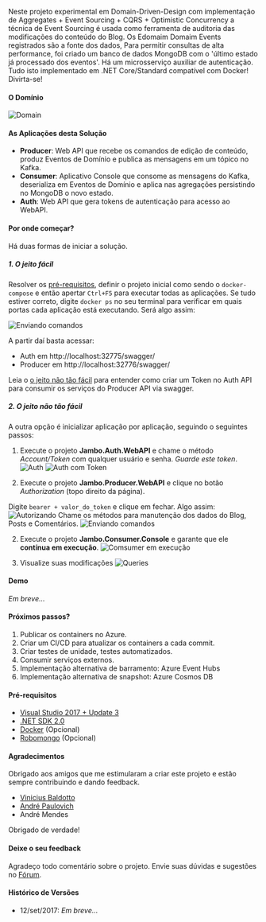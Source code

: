 Neste projeto experimental em Domain-Driven-Design com implementação de Aggregates + Event Sourcing + CQRS + Optimistic Concurrency a técnica de Event Sourcing é usada como ferramenta de auditoria das modificações do conteúdo do Blog. Os Edomaim Domaim Events registrados são a fonte dos dados, Para permitir consultas de alta performance, foi criado um banco de dados MongoDB com o 'último estado já processado dos eventos'. Há um microsserviço auxiliar de autenticação. Tudo isto implementado em .NET Core/Standard compatível com Docker! Divirta-se!

#### O Domínio
![Domain](https://github.com/ivanpaulovich/jambo/blob/master/images/Domain.png)

#### As Aplicações desta Solução
* **Producer**: Web API que recebe os comandos de edição de conteúdo, produz Eventos de Domínio e publica as mensagens em um tópico no Kafka.
* **Consumer**: Aplicativo Console que consome as mensagens do Kafka, deserializa em Eventos de Domínio e aplica nas agregações persistindo no MongoDB o novo estado.  
* **Auth**: Web API que gera tokens de autenticação para acesso ao WebAPI.

#### Por onde começar?
Há duas formas de iniciar a solução. 

##### 1. O jeito fácil

Resolver os [pré-requisitos](https://github.com/ivanpaulovich/jambo/#prerequisitos), definir o projeto inicial como sendo o `docker-compose` e então apertar `Ctrl+F5` para executar todas as aplicações. Se tudo estiver correto, digite `docker ps` no seu terminal para verificar em quais portas cada aplicação está executando. Será algo assim:

![Enviando comandos](https://github.com/ivanpaulovich/jambo/blob/master/images/Docker-PS.PNG)

A partir daí basta acessar:
* Auth em http://localhost:32775/swagger/
* Producer em http://localhost:32776/swagger/

Leia o [o jeito não tão fácil](https://github.com/ivanpaulovich/jambo/#2-o-jeito-não-tão-fácil) para entender como criar um Token no Auth API para consumir os serviços do Producer API via swagger.

##### 2. O jeito não tão fácil

A outra opção é inicializar aplicação por aplicação, seguindo o seguintes passos:

1. Execute o projeto **Jambo.Auth.WebAPI** e chame o método *Account/Token* com qualquer usuário e senha. *Guarde este token*.
![Auth](https://github.com/ivanpaulovich/jambo/blob/master/images/Auth.PNG)
![Auth com Token](https://github.com/ivanpaulovich/jambo/blob/master/images/Auth1.PNG)

3. Execute o projeto **Jambo.Producer.WebAPI** e clique no botão *Authorization* (topo direito da página).

Digite `bearer + valor_do_token` e clique em fechar. Algo assim:
![Autorizando](https://github.com/ivanpaulovich/jambo/blob/master/images/Producer.PNG)
Chame os métodos para manutenção dos dados do Blog, Posts e Comentários.
![Enviando comandos](https://github.com/ivanpaulovich/jambo/blob/master/images/Producer02.PNG)

2. Execute o projeto **Jambo.Consumer.Console** e garante que ele **contínua em execução**.
![Comsumer em execução](https://github.com/ivanpaulovich/jambo/blob/master/images/Consumer.PNG)

4. Visualize suas modificações
![Queries](https://github.com/ivanpaulovich/jambo/blob/master/images/Producer03.PNG)

#### Demo
*Em breve...*

#### Próximos passos?
1. Publicar os containers no Azure.
2. Criar um CI/CD para atualizar os containers a cada commit.
3. Criar testes de unidade, testes automatizados.
4. Consumir serviços externos.
5. Implementação alternativa de barramento: Azure Event Hubs
6. Implementação alternativa de snapshot: Azure Cosmos DB

#### Pré-requisitos

* [Visual Studio 2017 + Update 3](https://www.visualstudio.com/en-us/news/releasenotes/vs2017-relnotes)
* [.NET SDK 2.0](https://www.microsoft.com/net/download/core)
* [Docker](https://docs.docker.com/docker-for-windows/install/) (Opcional)
* [Robomongo](https://robomongo.org/) (Opcional)

#### Agradecimentos
Obrigado aos amigos que me estimularam a criar este projeto e estão sempre contribuindo e dando feedback.
* [Vinicius Baldotto](https://github.com/Baldotto)
* [André Paulovich](https://github.com/andrepaulovich)
* André Mendes

Obrigado de verdade!

#### Deixe o seu feedback
Agradeço todo comentário sobre o projeto. Envie  suas dúvidas e sugestões no [Fórum](https://github.com/ivanpaulovich/jambo/issues).

#### Histórico de Versões
* 12/set/2017:
*Em breve...*
